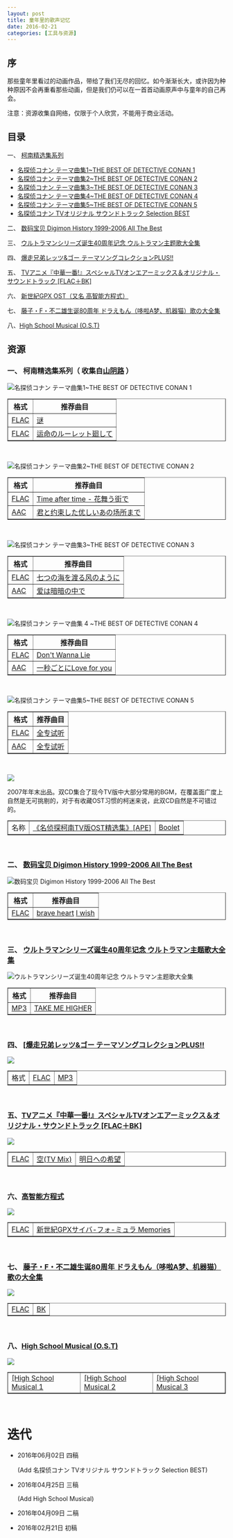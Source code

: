 ```yaml
---
layout: post
title: 童年里的歌声记忆
date: 2016-02-21
categories: [工具与资源]
---
```




## 序

那些童年里看过的动画作品，带给了我们无尽的回忆。如今渐渐长大，或许因为种种原因不会再重看那些动画，但是我们仍可以在一首首动画原声中与童年的自己再会。

注意：资源收集自网络，仅限于个人欣赏，不能用于商业活动。

## 目录

一、 [柯南精选集系列](http://music.163.com/#/search/m/?id=4940932&s=THE%20BEST%20OF%20DETECTIVE%20CONAN&type=10)

* [名探侦コナン テーマ曲集1~THE BEST OF DETECTIVE CONAN 1](http://music.163.com/#/album?id=496860)
* [名探侦コナン テーマ曲集2~THE BEST OF DETECTIVE CONAN 2](http://music.163.com/#/album?id=496537)
* [名探侦コナン テーマ曲集3~THE BEST OF DETECTIVE CONAN 3](http://music.163.com/#/album?id=494927)
* [名探侦コナン テーマ曲集4~THE BEST OF DETECTIVE CONAN 4](http://music.163.com/#/album?id=492691)
* [名探侦コナン テーマ曲集5~THE BEST OF DETECTIVE CONAN 5](http://music.163.com/#/album?id=3048041) 
* [名探侦コナン TVオリジナル サウンドトラック Selection BEST](http://www.ed2000.com/ShowFile-5246.html)

二、 [数码宝贝 Digimon History 1999-2006 All The Best](http://music.163.com/#/album?id=494028)

三、 [ウルトラマンシリーズ诞生40周年记念 ウルトラマン主题歌大全集](http://music.163.com/#/album?id=495615)

四、 [爆走兄弟レッツ&ゴー テーマソングコレクションPLUS!!](http://music.163.com/#/album?id=496297)

五、 [TVアニメ『中華一番!』スペシャルTVオンエアーミックス＆オリジナル・サウンドトラック [FLAC＋BK]](http://music.163.com/#/album?id=47045)

六、 [新世紀GPX OST（又名 高智能方程式）](http://music.163.com/#/search/m/?id=492735&s=%E9%AB%98%E6%99%BA%E8%83%BD%E6%96%B9%E7%A8%8B%E5%BC%8F&type=10)

七、 [藤子・F・不二雄生诞80周年 ドラえもん（哆啦A梦、机器猫）歌の大全集](http://music.163.com/#/album?id=2866785)

八、[High School Musical (O.S.T)](http://music.163.com/#/search/m/?id=2866785&s=High%20School%20Musical&type=10)

## 资源

### 一、 柯南精选集系列（ 收集自[山阴路](http://shanyinlu.com/search?k=+%E5%90%8D%E4%BE%A6%E6%8E%A2%E6%9F%AF%E5%8D%97%E4%B8%BB%E9%A2%98%E6%9B%B2%E7%B2%BE%E9%80%89%E9%9B%86) ）

![名探侦コナン テーマ曲集1~THE BEST OF DETECTIVE CONAN 1](http://p3.music.126.net/fysD-1SXjqIY1f91k4NThw==/5790028232027570.jpg)

<table border="1">
    <tr>
        <th>格式</th>
        <th>推荐曲目</th>
    </tr>
    <tr>
        <td>
        <a href="http://pan.baidu.com/share/init?shareid=1133626014&uk=1879509496" title="提取码：1ccf ">FLAC</a>
        </td>
        <td>
        <a href="http://music.163.com/#/song?id=4995268" title="在线播放地址 ">谜</a>
        </td>
    </tr>
    <tr>
        <td>
        <a href="http://pan.baidu.com/share/init?shareid=1469606262&uk=3409063139" title="提取码：9drf ">FLAC</a>
        </td>
        <td>
        <a href="http://music.163.com/#/song?id=4995269" title="在线播放地址 ">运命のルーレット廻して</a>
        </td>
    </tr>
</table>

<br/>



![名探侦コナン テーマ曲集2~THE BEST OF DETECTIVE CONAN 2](http://p4.music.126.net/sfvaG7U8GVvflAiBT1NZ1w==/5841705278530697.jpg)

<table border="1">
    <tr>
        <th>格式</th>
        <th>推荐曲目</th>
    </tr>
    <tr>
        <td>
        <a href="http://pan.baidu.com/share/init?shareid=1149329463&uk=1879509496" title="提取码：7ij1 ">FLAC</a>
        </td>
        <td>
        <a href="http://music.163.com/#/song?id=4988131" title="在线播放地址 ">Time after time - 花舞う街で</a>
        </td>
    </tr>
    <tr>
        <td>
        <a href="http://pan.baidu.com/share/init?shareid=1465061983&uk=3409063139" title="提取码：oghd ">AAC</a>
        </td>
        <td>
        <a href="http://music.163.com/#/song?id=4988136" title="在线播放地址 ">君と约束した优しいあの场所まで</a>
        </td>
    </tr>
</table>

<br/>


![名探侦コナン テーマ曲集3~THE BEST OF DETECTIVE CONAN 3](http://p4.music.126.net/QO02K70eets8MQiY94Tkag==/5893382324984861.jpg)

<table border="1">
    <tr>
        <th>格式</th>
        <th>推荐曲目</th>
    </tr>
    <tr>
        <td>
        <a href="http://pan.baidu.com/share/init?shareid=1160249906&uk=1879509496" title="提取码：whxi ">FLAC</a>
        </td>
        <td>
        <a href="http://music.163.com/#/song?id=4956255" title="在线播放地址 ">七つの海を渡る风のように</a>
        </td>
    </tr>
    <tr>
        <td>
        <a href="http://pan.baidu.com/share/init?shareid=1462320695&uk=3409063139" title="提取码：7tcf ">AAC</a>
        </td>
        <td>
        <a href="http://music.163.com/#/song?id=4956267" title="在线播放地址 ">爱は暗暗の中で</a>
        </td>
    </tr>
</table>

<br/>


![名探侦コナン テーマ曲集 4 ~THE BEST OF DETECTIVE CONAN 4](http://p4.music.126.net/xWPgM0JzZxKgKV2SpZvxkw==/5839506255275238.jpg)

<table border="1">
    <tr>
        <th>格式</th>
        <th>推荐曲目</th>
    </tr>
    <tr>
        <td>
        <a href="http://pan.baidu.com/share/init?shareid=1439748040&uk=1879509496" title="提取码：g8n2 ">FLAC</a>
        </td>
        <td>
        <a href="http://music.163.com/#/song?id=4920912" title="在线播放地址 ">Don't Wanna Lie</a>
        </td>
    </tr>
    <tr>
        <td>
        <a href="http://pan.baidu.com/share/init?shareid=1453796819&uk=3409063139" title="提取码：c62a ">AAC</a>
        </td>
        <td>
        <a href="http://music.163.com/#/song?id=4920915" title="在线播放地址 ">一秒ごとにLove for you</a>
        </td>
    </tr>
</table>

<br/>


![名探侦コナン テーマ曲集5~THE BEST OF DETECTIVE CONAN 5](http://p3.music.126.net/8OD5YOH9-xY6s2weUZpUNA==/2544269907957505.jpg)

<table border="1">
    <tr>
        <th>格式</th>
        <th>推荐曲目</th>
    </tr>
    <tr>
        <td>
        <a href="http://pan.baidu.com/s/1q6KZ8" title="提取码：d8x9 ">FLAC</a>
        </td>
        <td>
        <a href="http://music.163.com/#/album?id=3048041" title="在线播放地址 ">全专试听</a>
        </td>
    </tr>
    <tr>
        <td>
        <a href="http://pan.baidu.com/s/1sjoZ5M1" title="提取码：zgkp ">AAC</a>
        </td>
        <td>
        <a href="http://music.163.com/#/album?id=3048041" title="在线播放地址 ">全专试听</a>
        </td>
    </tr>
</table>

<br/>


![](http://image-3.verycd.com/6cc63b8b2a77855d75f592407f2c652314990(600x)/thumb.jpg)

2007年年末出品。双CD集合了现今TV版中大部分常用的BGM，在覆盖面广度上自然是无可挑剔的，对于有收藏OST习惯的柯迷来说，此双CD自然是不可错过的。

<table border="1">
    <tr>
        <td>
        名称
        </td>
        <td>
        <a href="ed2k://|file|%E5%A4%A7%E9%87%8E%E5%85%8B%E5%A4%AB.-.[%E5%90%8D%E6%8E%A2%E5%81%B5%E3%82%B3%E3%83%8A%E3%83%B3.TV%E3%82%AA%E3%83%AA%E3%82%B8%E3%83%8A%E3%83%AB.%E3%82%B5%E3%82%A6%E3%83%B3%E3%83%89%E3%83%88%E3%83%A9%E3%83%83%E3%82%AF.Selection.BEST].%E4%B8%93%E8%BE%91.(APE)(ED2000.COM).rar|937151284|d2ec221e20ed6ff8e3bc2df77ff65aff|h=7nme5wu6swxlqwcnkbyqvdpm4milfyxo|/" title="下载地址 ">《名侦探柯南TV版OST精选集》[APE]</a>
        </td>
        <td>
        <a href="ed2k://|file|%E5%A4%A7%E9%87%8E%E5%85%8B%E5%A4%AB.-.[%E5%90%8D%E6%8E%A2%E5%81%B5%E3%82%B3%E3%83%8A%E3%83%B3.TV%E3%82%AA%E3%83%AA%E3%82%B8%E3%83%8A%E3%83%AB.%E3%82%B5%E3%82%A6%E3%83%B3%E3%83%89%E3%83%88%E3%83%A9%E3%83%83%E3%82%AF.Selection.BEST].booklet(ED2000.COM).rar|5910111|f59457a42c3eee0e27d909dd50d15b78|h=hj7jquftqzwcgbykf2to5ns762aa4jwo|/" title="下载地址 ">Boolet</a>
        </td>
    </tr>
</table>

<br/>


### 二、 [数码宝贝 Digimon History 1999-2006 All The Best](http://tieba.baidu.com/p/1686727919)

![数码宝贝 Digimon History 1999-2006 All The Best](http://p3.music.126.net/o8ZfncjFF5frq8Q8iJJ9QQ==/2321069046256264.jpg)

<table border="1">
    <tr>
        <th>格式</th>
        <th>推荐曲目</th>
    </tr>
    <tr>
        <td>
        <a href="http://pan.baidu.com/share/link?shareid=3508825860&uk=3859271698" title="百度云 ">FLAC</a>
        </td>
        <td>
        <a href="http://music.163.com/#/song?id=4940927" title="在线播放地址 ">brave heart</a>
        <a href="http://music.163.com/#/song?id=4940932" title="在线播放地址 ">I wish</a>
        </td>
    </tr>
</table>

<br/>


### 三、 [ウルトラマンシリーズ诞生40周年记念 ウルトラマン主题歌大全集](http://tieba.baidu.com/p/2181659139)

![ ウルトラマンシリーズ诞生40周年记念 ウルトラマン主题歌大全集](http://p4.music.126.net/Yp-GL6fNsUv_CQt4Q3jLqw==/2249600790443327.jpg)

<table border="1">
    <tr>
        <th>格式</th>
        <th>推荐曲目</th>
    </tr>
    <tr>
        <td>
        <a href="http://pan.baidu.com/share/link?shareid=70319&uk=1828956988" title="百度云 ">MP3</a>
        </td>
        <td>
        <a href="http://music.163.com/#/song?id=4969175" title="在线播放地址 ">TAKE ME HIGHER</a>
        </td>
    </tr>
</table>

<br/>



### 四、 [[爆走兄弟レッツ&ゴー テーマソングコレクションPLUS!!](http://tieba.baidu.com/p/2106907611)

![](http://p4.music.126.net/jNLppmEgPtUcEIf05GMLsA==/4458519650648571.jpg)

<table border="1">
    <tr>
        <td>
        格式
        </td>
        <td>
        <a href="http://pan.baidu.com/share/link?shareid=513841&uk=3892716081" title="提取码：3379 ">FLAC</a>
        </td>
         <td>
        <a href="http://tieba.baidu.com/p/4063323966" title="提取码：9drf ">MP3</a>
        </td>
    </tr>
</table>

<br/>



### 五、[TVアニメ『中華一番!』スペシャルTVオンエアーミックス＆オリジナル・サウンドトラック [FLAC＋BK]](http://www.mddmm.com/thread-21391-1-1.html)

![](http://p3.music.126.net/SojabfMWV76vlNlDhHPEfA==/4427733325070778.jpg)

<table border="1">
    <tr>
        <td>
        <a href="http://pan.baidu.com/s/1jGpT0UE" title="提取码：pknv ">FLAC</a>
        </td>
        <td>
        <a href="http://music.163.com/#/song?id=492712" title="推荐曲目 ">空(TV Mix)</a>
        </td>
         <td>
        <a href="http://music.163.com/#/song?id=492735" title="推荐曲目 ">明日への希望</a>
        </td>
    </tr>
</table>

<br/>



### 六、[高智能方程式](http://music.163.com/#/album?id=3319184)

![](http://p3.music.126.net/UnlM74oG2xmOw5uRzmGpXA==/3299634396197092.jpg)

<table border="1">
    <tr>
        <td>
        <a href="http://pan.baidu.com/share/link?shareid=6844&uk=2116289841#path=%252FE" title="高智能方程式 ">FLAC</a>
        </td>
        <td>
        <a href="http://music.163.com/#/album?id=3211360" title="在线试听 ">新世紀GPXサイバ-フォ-ミュラ Memories</a>
        </td>
    </tr>
</table>

<br/>



### 七、 [藤子・F・不二雄生诞80周年 ドラえもん（哆啦A梦、机器猫）歌の大全集](http://www.tsdm.net/forum.php?mod=viewthread&tid=389100)

![](http://p3.music.126.net/LTs766FNlp4w-IaSI5ezTg==/5823013580925801.jpg)

<table border="1">
    <tr>
        <td>
        <a href="http://pan.baidu.com/s/188F6Z" title="提取码：qq51 ">FLAC</a>
        </td>
        <td>
        <a href="http://pan.baidu.com/s/1mobqi" title="提取码：28qf ">BK</a>
        </td>
    </tr>
</table>

<br/>



### 八、[High School Musical (O.S.T)](http://shanyinlu.com/search?k=%E6%AD%8C%E8%88%9E%E9%9D%92%E6%98%A5)

![](http://p3.music.126.net/pmFS6KaDeAqsIZrPJV-nOA==/1749322999804426.jpg)

<table border="1">
    <tr>
        <td>
        <a href="http://pan.baidu.com/share/init?shareid=2871654836&uk=2841606392" title="提取码：we9t ">[High School Musical 1</a>
        </td>
        <td>
        <a href="http://pan.baidu.com/share/init?shareid=2879635078&uk=2841606392" title="提取码：f6cg ">[High School Musical 2</a>
        </td>
        <td>
        <a href="http://pan.baidu.com/s/1ntKFa3Z" title="提取码：2ivd ">[High School Musical 3</a>
        </td>
    </tr>
</table>

<br/>





# 迭代

* 2016年06月02日 四稿

  (Add  名探侦コナン TVオリジナル サウンドトラック Selection BEST)

* 2016年04月25日 三稿

  (Add High School Musical)

* 2016年04月09日 二稿

* 2016年02月21日 初稿
